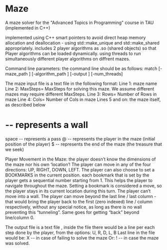 # Maze
A maze solver for the "Advanced Topics in Programming" course in TAU (implemented in C++)

implemented using C++ smart pointers to avoid direct heap memory allocation and deallocation - using std::make_unique and std::make_shared appropriately.
includes 2 player algorithms as .so (shared objects) so that Player algorithms can be loaded dynamically.
using threads to run simultaneously different player algorithms on diffrent mazes.


Command line parameters:
the command line should be as follows:
match [-maze_path <path>] [-algorithm_path <algorithm path>] [-output <output path>] [-num_threads]
  
The maze input file is a text file in the following format:
Line 1: maze name  
Line 2: MaxSteps=<num> MaxSteps for solving this maze. We assume different mazes may require different MaxSteps.
Line 3: Rows=<num> Number of Rows in maze
Line 4: Cols=<num> Number of Cols in maze
Lines 5 and on: the maze itself, as described below
 #  	-- represents a wall
 space	-- represents a pass
 @	-- represents the player in the maze (initial position of the player)
 $	-- represents the end of the maze (the treasure that we seek)
 
Player Movement in the Maze:
the player doesn’t know the dimensions of the maze nor his own ‘location’!
The player can move in any of the four directions: UP, RIGHT, DOWN, LEFT.
The player can also choose to set a BOOKMARKS in the current position. each bookmark that is set by the player gets a sequential number starting from 1. This helps the player to navigate throughout the maze.
Setting a bookmark is considered a move, so the player stays in its current location during this turn.
The player can’t move into a wall.
The player can move beyond the last line / last column - that would bring the player back to the first (zero indexed) line / column respectively, without any special notice, as long as there is no wall preventing this “tunneling”. Same goes for getting “back” beyond line/column 0.
 
The output file is a text file , inside the file there would be a line per each step done by the player, from the options: U, R, D, L, B
Last line in the file would be: X  -- in case of failing to solve the maze
Or: ! -- in case the maze was solved.

